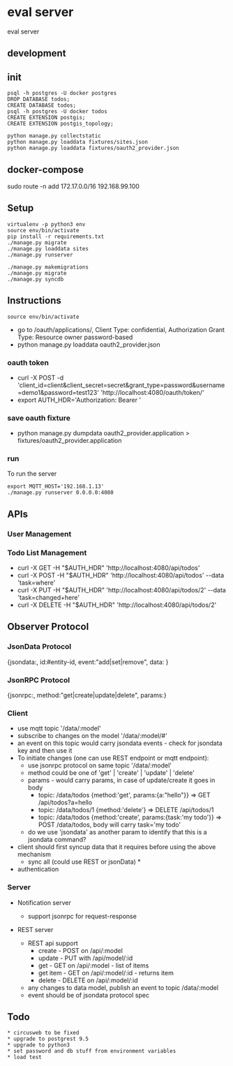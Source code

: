 # eval server

eval server

## development


## init
```
psql -h postgres -U docker postgres
DROP DATABASE todos;
CREATE DATABASE todos;
psql -h postgres -U docker todos
CREATE EXTENSION postgis;
CREATE EXTENSION postgis_topology;

python manage.py collectstatic
python manage.py loaddata fixtures/sites.json
python manage.py loaddata fixtures/oauth2_provider.json

```

## docker-compose
sudo route -n add 172.17.0.0/16 192.168.99.100


## Setup
```
virtualenv -p python3 env
source env/bin/activate
pip install -r requirements.txt
./manage.py migrate
./manage.py loaddata sites
./manage.py runserver

./manage.py makemigrations
./manage.py migrate
./manage.py syncdb
```

## Instructions
```
source env/bin/activate
```

   * go to /oauth/applications/, Client Type: confidential, Authorization Grant Type: Resource owner password-based
   * python manage.py loaddata oauth2_provider.json

### oauth token

   * curl -X POST -d 'client_id=client&client_secret=secret&grant_type=password&username=demo1&password=test123' 'http://localhost:4080/oauth/token/'
   * export AUTH_HDR='Authorization: Bearer <access-token-here>'

### save oauth fixture

   * python manage.py dumpdata oauth2_provider.application > fixtures/oauth2_provider.application

### run
To run the server
```
export MQTT_HOST='192.168.1.13'
./manage.py runserver 0.0.0.0:4080
```

## APIs

### User Management

### Todo List Management

   * curl -X GET     -H "$AUTH_HDR" 'http://localhost:4080/api/todos'
   * curl -X POST    -H "$AUTH_HDR" 'http://localhost:4080/api/todos' --data 'task=where'
   * curl -X PUT     -H "$AUTH_HDR" 'http://localhost:4080/api/todos/2' --data 'task=changed+here'
   * curl -X DELETE  -H "$AUTH_HDR" 'http://localhost:4080/api/todos/2'

## Observer Protocol

### JsonData Protocol
{jsondata:, id:#entity-id, event:"add|set|remove", data: <json-serialized-data>}

### JsonRPC Protocol
{jsonrpc:, method:"get|create|update|delete", params:}

### Client

   * use mqtt topic '/data/:model'
   * subscribe to changes on the model '/data/:model/#'
   * an event on this topic would carry jsondata events - check for jsondata key and then use it
   * To initiate changes (one can use REST endpoint or mqtt endpoint):
      * use jsonrpc protocol on same topic '/data/:model'
      * method could be one of 'get' | 'create' | 'update' | 'delete'
      * params - would carry params, in case of update/create it goes in body
         * topic: /data/todos {method:'get', params:{a:"hello"}} => GET /api/todos?a=hello
         * topic: /data/todos/1 {method:'delete'} => DELETE /api/todos/1
         * topic: /data/todos {method:'create', params:{task:'my todo'}} => POST /data/todos,  body will carry task='my todo'
      * do we use 'jsondata' as another param to identify that this is a jsondata command?
   * client should first syncup data that it requires before using the above mechanism
      * sync all (could use REST or jsonData)
         *
   * authentication

### Server
   * Notification server
      * support jsonrpc for request-response

   * REST server
      * REST api support
         * create - POST on /api/:model
         * update - PUT with /api/model/:id
         * get - GET on /api/:model - list of items
         * get item - GET on /api/:model/:id - returns item
         * delete - DELETE on /api/:model/:id
      * any changes to data model, publish an event to topic /data/:model
      * event should be of jsondata protocol spec

## Todo

    * circusweb to be fixed
    * upgrade to postgrest 9.5
    * upgrade to python3
    * set password and db stuff from environment variables
    * load test
